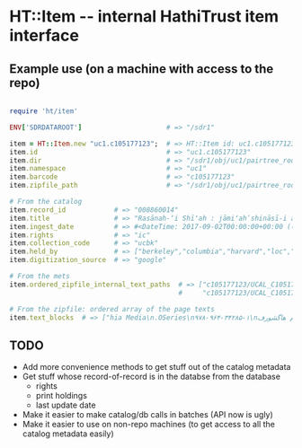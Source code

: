 # HT::Item -- internal HathiTrust item interface

## Example use (on a machine with access to the repo)

```ruby

require 'ht/item'

ENV['SDRDATAROOT']                     # => "/sdr1"

item = HT::Item.new "uc1.c105177123";  # => HT::Item id: uc1.c105177123
item.id                                # => "uc1.c105177123"
item.dir                               # => "/sdr1/obj/uc1/pairtree_root/c1/05/17/71/23/c105177123"
item.namespace                         # => "uc1"
item.barcode                           # => "c105177123"
item.zipfile_path                      # => "/sdr1/obj/uc1/pairtree_root/c1/05/17/71/23/c105177123/c105177123.zip"

# From the catalog
item.record_id            # => "008860014"
item.title                # => "Rasānah-ʼi Shīʻah : jāmiʻahʹshināsī-i āʼīnʹhā-yi sūgvārī ..."
item.ingest_date          # => #<DateTime: 2017-09-02T00:00:00+00:00 ((2457999j,0s,0n),+0s,2299161j)>
item.rights               # => "ic"
item.collection_code      # => "ucbk"
item.held_by              # => ["berkeley","columbia","harvard","loc","uchicago","umich","unc"]
item.digitization_source  # => "google"

# From the mets
item.ordered_zipfile_internal_text_paths  # => ["c105177123/UCAL_C105177123_00000001.txt",
                                          #     "c105177123/UCAL_C105177123_00000002.txt",...]

# From the zipfile: ordered array of the page texts
item.text_blocks  # => ["hia Media\n.OSeries\n۹۷۸-۹۶۴-۳۴۲۸۵-۱\nییطسلف نادیم یزکرم هاگشورف\nنفلت ...", ..., ]


```

## TODO

* Add more convenience methods to get stuff out of the catalog metadata
* Get stuff whose record-of-record is in the databse from the database
  * rights
  * print holdings
  * last update date
* Make it easier to make catalog/db calls in batches (API now is ugly)
* Make it easier to use on non-repo machines (to get access to all the catalog metadata easily)

